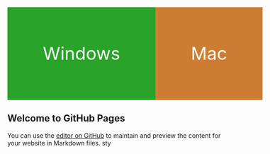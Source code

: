 <style>
  
  #winmac {
  display: flex;
  justify-content: space-around;
}

#winmac > span {
  border: 0;
  padding: 5rem;
  margin: 0;
  
  font-size: 40px;
  width: 400px;
  height: 50px;
  
  text-align: center;
}

#win, #mac {
  color: white;
}

#win {
  background-color: hsl(120, 60%, 40%);
  
}
#mac {
  background-color: hsl(29, 60%, 50%);
  
}

  
</style>


<div id="winmac">
  <span id="win">Windows</span>
  <span id="mac">Mac</span>
</div>


## Welcome to GitHub Pages

You can use the [editor on GitHub](https://github.com/programmingrooms/githubpage/edit/gh-pages/index.md) to maintain and preview the content for your website in Markdown files.
sty



